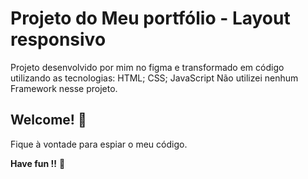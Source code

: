 # Projeto do Meu portfólio - Layout responsivo 

Projeto desenvolvido por mim no figma e transformado em código utilizando as tecnologias: 
HTML;
CSS;
JavaScript
Não utilizei nenhum Framework nesse projeto.

## Welcome! 👋

Fique à vontade para espiar o meu código. 

**Have fun !!** 🚀
